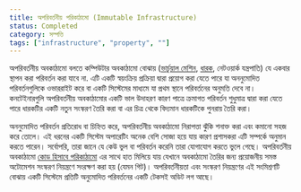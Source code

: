 ```yaml
---
title: অপরিবর্তনীয় পরিকাঠামো (Immutable Infrastructure)
status: Completed
category: সম্পত্তি
tags: ["infrastructure", "property", ""]
---
```


অপরিবর্তনীয় অবকাঠামো বলতে কম্পিউটার অবকাঠামো বোঝায়
([ভার্চুয়াল মেশিন](/virtual-machine/), [ধারক](/container/), নেটওয়ার্ক যন্ত্রপাতি)
যে একবার স্থাপন করা পরিবর্তন করা যাবে না.
এটি একটি স্বয়ংক্রিয় প্রক্রিয়া দ্বারা প্রয়োগ করা যেতে পারে যা অননুমোদিত পরিবর্তনগুলিকে ওভাররাইট করে বা
একটি সিস্টেমের মাধ্যমে যা প্রথম স্থানে পরিবর্তনের অনুমতি দেবে না।
কনটেইনারগুলি অপরিবর্তনীয় অবকাঠামোর একটি ভাল উদাহরণ
কারণ পাত্রে ক্রমাগত পরিবর্তন শুধুমাত্র দ্বারা করা যেতে পারে
ধারকটির একটি নতুন সংস্করণ তৈরি করা বা এর চিত্র থেকে বিদ্যমান ধারকটিকে পুনরায় তৈরি করা।



অননুমোদিত পরিবর্তন প্রতিরোধ বা চিহ্নিত করে,
অপরিবর্তনীয় অবকাঠামো নিরাপত্তা ঝুঁকি শনাক্ত করা এবং কমানো সহজ করে তোলে।
এই ধরনের একটি সিস্টেম অপারেটিং অনেক বেশি সোজা হয়ে যায়
কারণ প্রশাসকরা এটি সম্পর্কে অনুমান করতে পারেন।
সর্বোপরি, তারা জানে যে কেউ ভুল বা পরিবর্তন করেনি তারা যোগাযোগ করতে ভুলে গেছে।
অপরিবর্তনীয় অবকাঠামো [কোড হিসাবে পরিকাঠামো](/infrastructure-as-code/) এর সাথে হাত মিলিয়ে যায়
যেখানে অবকাঠামো তৈরির জন্য প্রয়োজনীয় সমস্ত অটোমেশন সংস্করণ নিয়ন্ত্রণে সংরক্ষণ করা হয় (যেমন গিট)।
অপরিবর্তনীয়তা এবং সংস্করণ নিয়ন্ত্রণের এই সংমিশ্রণটি বোঝায়
একটি সিস্টেমে প্রতিটি অনুমোদিত পরিবর্তনের একটি টেকসই অডিট লগ আছে।
